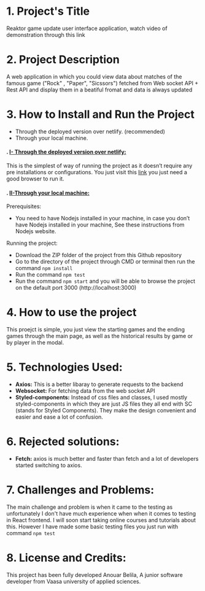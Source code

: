 # 1. Project's Title
Reaktor game update user interface application, watch video of demonstration through this link 

# 2. Project Description
A web application in which you could view data about matches of the famous game ("Rock" , "Paper", "Sicssors") fetched from Web socket API + Rest API and display them in  a beatiful fromat and data is always updated

# 3. How to Install and Run the Project

* Through the deployed version over netlify. (recommended)
* Through your local machine.

 #### . <u>I- Through the deployed version over netlify:</u> 
 This is the simplest of way of running the project as it doesn’t require any pre installations or configurations. You just visit this [link](https://reaktor-pre-assignment.netlify.app/) you just need a good browser to run it.

 #### . <u>II-Through your local machine:</u> 
 
 Prerequisites:
- You need to have Nodejs installed in your machine, in case you don’t have Nodejs  installed in your machine, See these instructions from Nodejs website.

 Running the project:
- Download the ZIP folder of the project from this Github repository  
- Go to the directory of the project through CMD or terminal then run the command ``` npm install ```
- Run the command ``` npm test ``` 
- Run the command ``` npm start ``` and you will be able to browse the project on the default port 3000 (http://localhost:3000)

# 4. How to use the project
This proejct is simple, you just view the starting games and the ending games through the main page, as well as the historical results by game or by player in the modal.

# 5. Technologies Used:
* <b>Axios:</b> This is a better libaray to generate requests to the backend
* <b>Websocket:</b> For fetching data from the web socket API
* <b>Styled-components:</b> Instead of css files and classes, I used mostly styled-components in which they are just JS files they all end with SC (stands for Styled Components). They make the design convenient and easier and ease a lot of confusion.


# 6. Rejected solutions:
* <b>Fetch:</b> axios is much better and faster than fetch and a lot of developers started switching to axios.

# 7. Challenges and Problems:
The main challenge and problem is when it came to the testing as unfortunately I don't have much experience when when it comes to testing in React frontend. I will soon start taking online courses and tutorials about this. However I have made some basic testing files you just run with command ``` npm test ``` 

# 8. License and Credits:
This project has been fully developed Anouar Belila, A junior software developer from Vaasa university of applied sciences.
